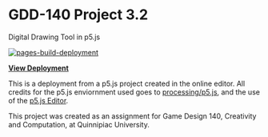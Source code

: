 # GDD-140 Project 3.2
Digital Drawing Tool in p5.js

[![pages-build-deployment](https://github.com/LittleTealeaf/GDD-140-Project-3.2/actions/workflows/pages/pages-build-deployment/badge.svg)](https://github.com/LittleTealeaf/GDD-140-Project-3.2/actions/workflows/pages/pages-build-deployment)

[**View Deployment**](https://littletealeaf.github.io/GDD-140-Project-3.2/)

This is a deployment from a p5.js project created in the online editor. All credits for the p5.js enviornment used goes to [processing/p5.js](https://github.com/processing/p5.js), and the use of the [p5.js Editor](https://editor.p5js.org/).


This project was created as an assignment for Game Design 140, Creativity and Computation, at Quinnipiac University.
